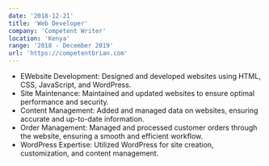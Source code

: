```yaml
---
date: '2018-12-21'
title: 'Web Developer'
company: 'Competent Writer'
location: 'Kenya'
range: '2018 - December 2019'
url: 'https://competentbrian.com'
---
```


- EWebsite Development: Designed and developed websites using HTML, CSS, JavaScript, and WordPress.
- Site Maintenance: Maintained and updated websites to ensure optimal performance and security.
- Content Management: Added and managed data on websites, ensuring accurate and up-to-date information.
- Order Management: Managed and processed customer orders through the website, ensuring a smooth and efficient workflow.
- WordPress Expertise: Utilized WordPress for site creation, customization, and content management.
